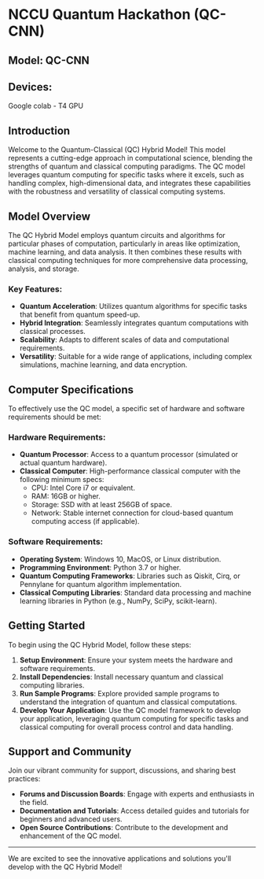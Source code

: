 # NCCU Quantum Hackathon (QC-CNN)
## Model: QC-CNN


## Devices:
Google colab - T4 GPU

## Introduction
Welcome to the Quantum-Classical (QC) Hybrid Model! This model represents a cutting-edge approach in computational science, blending the strengths of quantum and classical computing paradigms. The QC model leverages quantum computing for specific tasks where it excels, such as handling complex, high-dimensional data, and integrates these capabilities with the robustness and versatility of classical computing systems.

## Model Overview
The QC Hybrid Model employs quantum circuits and algorithms for particular phases of computation, particularly in areas like optimization, machine learning, and data analysis. It then combines these results with classical computing techniques for more comprehensive data processing, analysis, and storage.

### Key Features:
- **Quantum Acceleration**: Utilizes quantum algorithms for specific tasks that benefit from quantum speed-up.
- **Hybrid Integration**: Seamlessly integrates quantum computations with classical processes.
- **Scalability**: Adapts to different scales of data and computational requirements.
- **Versatility**: Suitable for a wide range of applications, including complex simulations, machine learning, and data encryption.

## Computer Specifications
To effectively use the QC model, a specific set of hardware and software requirements should be met:

### Hardware Requirements:
- **Quantum Processor**: Access to a quantum processor (simulated or actual quantum hardware).
- **Classical Computer**: High-performance classical computer with the following minimum specs:
  - CPU: Intel Core i7 or equivalent.
  - RAM: 16GB or higher.
  - Storage: SSD with at least 256GB of space.
  - Network: Stable internet connection for cloud-based quantum computing access (if applicable).

### Software Requirements:
- **Operating System**: Windows 10, MacOS, or Linux distribution.
- **Programming Environment**: Python 3.7 or higher.
- **Quantum Computing Frameworks**: Libraries such as Qiskit, Cirq, or Pennylane for quantum algorithm implementation.
- **Classical Computing Libraries**: Standard data processing and machine learning libraries in Python (e.g., NumPy, SciPy, scikit-learn).

## Getting Started
To begin using the QC Hybrid Model, follow these steps:
1. **Setup Environment**: Ensure your system meets the hardware and software requirements.
2. **Install Dependencies**: Install necessary quantum and classical computing libraries.
3. **Run Sample Programs**: Explore provided sample programs to understand the integration of quantum and classical computations.
4. **Develop Your Application**: Use the QC model framework to develop your application, leveraging quantum computing for specific tasks and classical computing for overall process control and data handling.

## Support and Community
Join our vibrant community for support, discussions, and sharing best practices:
- **Forums and Discussion Boards**: Engage with experts and enthusiasts in the field.
- **Documentation and Tutorials**: Access detailed guides and tutorials for beginners and advanced users.
- **Open Source Contributions**: Contribute to the development and enhancement of the QC model.

---

We are excited to see the innovative applications and solutions you'll develop with the QC Hybrid Model!




